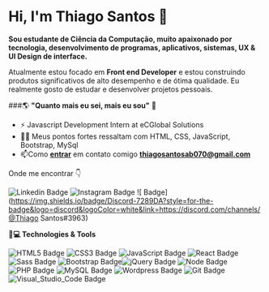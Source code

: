 # Hi, I'm Thiago Santos 👋

**Sou estudante de Ciência da Computação, muito apaixonado por tecnologia, desenvolvimento de programas, aplicativos, sistemas, UX & UI Design de interface.**

Atualmente estou focado em **Front end Developer** e estou construindo produtos significativos de alto desempenho e de ótima qualidade. Eu realmente gosto de estudar e desenvolver projetos pessoais.

###🌎 **"Quanto mais eu sei, mais eu sou"** 🧠


- ⚡ Javascript Development Intern at eCGlobal Solutions
- 👨‍💻 Meus pontos fortes ressaltam com HTML, CSS, JavaScript, Bootstrap, MySql
-  📫Como **[entrar](mailto:thiagosantosab070@gmail.com)** em contato comigo **[thiagosantosab070@gmail.com](mailto:thiagosantosab070@gmail.com)**


 Onde me encontrar  👇
 
![Linkedin Badge](https://img.shields.io/badge/LinkedIn-0077B5?style=for-the-badge&logo=linkedin&logoColor=white&link=https://www.linkedin.com/in/thiago-santos-966064187/)  ![Instagram Badge](https://img.shields.io/badge/Instagram-E4405F?style=for-the-badge&logo=instagram&logoColor=white&link=https://www.instagram.com/thiago.santosth_/) ![ Badge](https://img.shields.io/badge/Discord-7289DA?style=for-the-badge&logo=discord&logoColor=white&link=https://discord.com/channels/@Thiago Santos#3963)

**🚀💻 Technologies & Tools**

![HTML5 Badge](https://img.shields.io/badge/HTML5-E34F26?style=for-the-badge&logo=html5&logoColor=white)  ![CSS3 Badge](https://img.shields.io/badge/CSS3-1572B6?style=for-the-badge&logo=css3&logoColor=white) ![JavaScript Badge](https://img.shields.io/badge/JavaScript-F7DF1E?style=for-the-badge&logo=javascript&logoColor=black) ![React Badge](https://img.shields.io/badge/React-20232A?style=for-the-badge&logo=react&logoColor=61DAFB) ![Sass Badge](https://img.shields.io/badge/Sass-CC6699?style=for-the-badge&logo=sass&logoColor=white) ![Bootstrap Badge](https://img.shields.io/badge/Bootstrap-563D7C?style=for-the-badge&logo=bootstrap&logoColor=white)![jQuery Badge](https://img.shields.io/badge/jQuery-0769AD?style=for-the-badge&logo=jquery&logoColor=white) ![Node Badge](https://img.shields.io/badge/Node.js-43853D?style=for-the-badge&logo=node.js&logoColor=white) ![PHP Badge](https://img.shields.io/badge/PHP-777BB4?style=for-the-badge&logo=php&logoColor=white) ![MySQL Badge](https://img.shields.io/badge/MySQL-00000F?style=for-the-badge&logo=mysql&logoColor=white) ![Wordpress Badge](https://img.shields.io/badge/Wordpress-21759B?style=for-the-badge&logo=wordpress&logoColor=white) ![Git Badge](https://img.shields.io/badge/Git-F05032?style=for-the-badge&logo=git&logoColor=white)![Visual_Studio_Code Badge](https://img.shields.io/badge/Visual_Studio_Code-0078D4?style=for-the-badge&logo=visual%20studio%20code&logoColor=white`)
